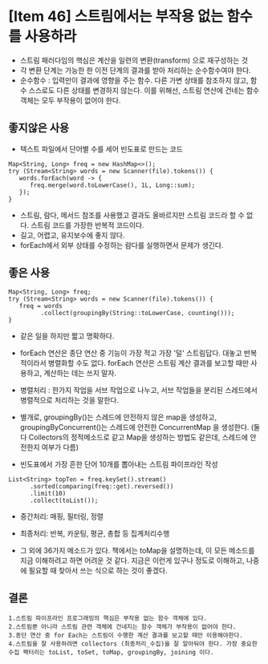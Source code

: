 # [Item 46] 스트림에서는 부작용 없는 함수를 사용하라
- 스트림 패러다임의 핵심은 계산을 일련의 변환(transform) 으로 재구성하는 것
- 각 변환 단계는 가능한 한 이전 단계의 결과를 받아 처리하는 순수함수여야 한다.
-  순수함수 : 입력만이 결과에 영향을 주는 함수. 다른 가변 상태를 참조하지 않고, 함수 스스로도 다른 상태를 변경하지 않는다. 이를 위해선, 스트림 연산에 건네는 함수 객체는 모두 부작용이 없어야 한다. 

## 좋지않은 사용 
- 텍스트 파일에서 단어별 수를 세어 빈도표로 만드는 코드

```
Map<String, Long> freq = new HashMap<>();
try (Stream<String> words = new Scanner(file).tokens()) {
   words.forEach(word -> {
      freq.merge(word.toLowerCase(), 1L, Long::sum);
   });
}
```
- 스트림, 람다, 메서드 참조를 사용했고 결과도 올바르지만 스트림 코드라 할 수 없다. 스트림 코드를 가장한 반복적 코드이다. 
- 길고, 어렵고, 유지보수에 좋지 않다. 
- forEach에서 외부 상태를 수정하는 람다를 실행하면서 문제가 생긴다. 

## 좋은 사용
```
Map<String, Long> freq;
try (Stream<String> words = new Scanner(file).tokens()) {
   freq = words
         .collect(groupingBy(String::toLowerCase, counting()));
}
```
- 같은 일을 하지만 짧고 명확하다.
- forEach 연산은 종단 연산 중 기능이 가장 적고 가장 '덜' 스트림답다. 대놓고 반복적이라서 병렬화할 수도 없다. forEach 연산은 스트림 계산 결과를 보고할 때만 사용하고, 계산하는 데는 쓰지 말자. 
- 병렬처리 : 한가지 작업을 서브 작업으로 나누고, 서브 작업들을 분리된 스레드에서 병렬적으로 처리하는 것을 말한다.
- 별개로, groupingBy()는 스레드에 안전하지 않은 map을 생성하고, groupingByConcurrent()는 스레드에 안전한 ConcurrentMap 을 생성한다. (둘다 Collectors의 정적메소드로 같고 Map을 생성하는 방법도 같은데, 스레드에 안전한지 여부가 다름)


- 빈도표에서 가장 흔한 단어 10개를 뽑아내는 스트림 파이프라인 작성
 
```
List<String> topTen = freq.keySet().stream()
      .sorted(comparing(freq::get).reversed())
      .limit(10)
      .collect(toList());
```

- 중간처리: 매핑, 필터링, 정렬
- 최종처리: 반복, 카운팅, 평균, 총합 등 집계처리수행
  
- 그 외에 36가지 메소드가 있다. 책에서는 toMap을 설명하는데, 이 모든 메소드를 지금 이해하려고 하면 어려운 것 같다. 지금은 이런게 있구나 정도로 이해하고, 나중에 필요할 때 찾아서 쓰는 식으로 하는 것이 좋겠다. 

## 결론
    1.스트림 파이프라인 프로그래밍의 핵심은 부작용 없는 함수 객체에 있다. 
    2.스트림뿐 아니라 스트림 관련 객체에 건네지는 함수 객체가 부작용이 없어야 한다. 
    3.종단 연산 중 for Each는 스트림이 수행한 계산 결과를 보고할 때만 이용해야한다. 
    4.스트림을 잘 사용하려면 collectors (최종처리_수집)을 잘 알아둬야 한다. 가장 중요한 수집 팩터리는 toList, toSet, toMap, groupingBy, joining 이다. 


